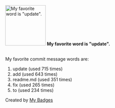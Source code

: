 <img src="https://github.com/my-badges/my-badges/blob/master/src/all-badges/favorite-word/favorite-word.png?raw=true" alt="My favorite word is &quot;update&quot;." title="My favorite word is &quot;update&quot;." width="128">
<strong>My favorite word is &quot;update&quot;.</strong>
<br><br>

My favorite commit message words are:

1. update (used 715 times)
2. add (used 643 times)
3. readme.md (used 351 times)
4. fix (used 265 times)
5. to (used 234 times)


Created by <a href="https://github.com/my-badges/my-badges">My Badges</a>